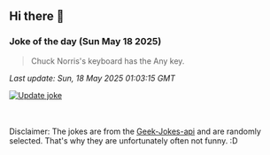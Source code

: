 ## Hi there 👋

### Joke of the day (Sun May 18 2025)
<!-- joke -->
>Chuck Norris's keyboard has the Any key.
<!-- /joke -->

*Last update: Sun, 18 May 2025 01:03:15 GMT*

[![Update joke](https://github.com/nclskfm/nclskfm/actions/workflows/joke.yml/badge.svg)](https://github.com/nclskfm/nclskfm/actions/workflows/joke.yml)

<br><br>
Disclaimer: The jokes are from the [Geek-Jokes-api](https://github.com/sameerkumar18/geek-joke-api) and are randomly selected. That's why they are unfortunately often not funny. :D
